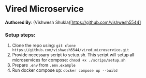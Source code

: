 # Vired Microservice
**Authored By**: (Vishwesh Shukla)[https://github.com/vishwesh5544]

### Setup steps:
1. Clone the repo using: `git clone https://github.com/vishwesh5544/vired_microservice.git`
2. Provide necessary script to setup.sh. This script will setup all microservices for compose: `chmod +x ./scrips/setup.sh`
3. Prepare `.env` from `.env.example`
4. Run docker compose up: `docker compose up --build`
